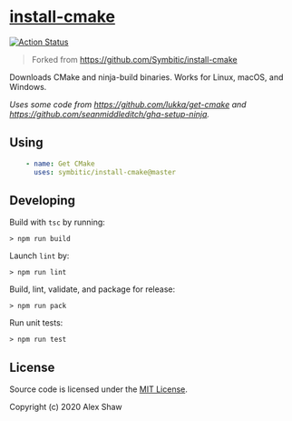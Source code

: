 # [install-cmake](https://github.com/marketplace/actions/install-cmake)

[![Action Status](https://github.com/Symbitic/install-cmake/workflows/build-test/badge.svg)](https://github.com/Symbitic/install-cmake/actions)

> Forked from https://github.com/Symbitic/install-cmake

Downloads CMake and ninja-build binaries.
Works for Linux, macOS, and Windows.

*Uses some code from <https://github.com/lukka/get-cmake> and <https://github.com/seanmiddleditch/gha-setup-ninja>.*

## Using

```yaml
    - name: Get CMake
      uses: symbitic/install-cmake@master
```

## Developing

Build with `tsc` by running:

    > npm run build

Launch `lint` by:

    > npm run lint

Build, lint, validate, and package for release:

    > npm run pack

Run unit tests:
 
    > npm run test

## License

Source code is licensed under the [MIT License](LICENSE.md).

Copyright (c) 2020 Alex Shaw  
